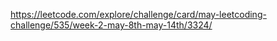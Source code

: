 https://leetcode.com/explore/challenge/card/may-leetcoding-challenge/535/week-2-may-8th-may-14th/3324/
